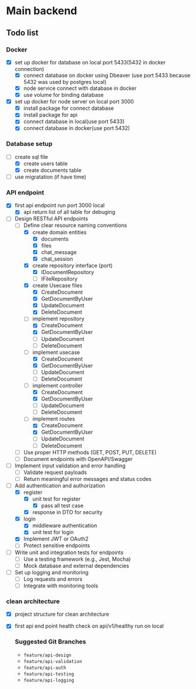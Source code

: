 # Main backend

## Todo list

### Docker
- [x] set up docker for database on local port 5433(5432 in docker connection)
    - [x] connect database on docker using Dbeaver (use port 5433 because 5432 was used by postgres local)
    - [x] node service connect with database in docker
    - [x] use volume for binding database
- [x] set up docker for node server on local port 3000
    - [x] install package for connect database
    - [x] install package for api 
    - [x] connect database in local(use port 5433)
    - [x] connect database in docker(use port 5432)
### Database setup
- [ ] create sql file
    - [x] create users table
    - [x] create documents table
- [ ] use migratation (if have time)
### API endpoint
- [x] first api endpoint run port 3000 local
    - [x] api return list of all table for debuging
- [ ] Design RESTful API endpoints
    - [ ] Define clear resource naming conventions
        -[x] create domain entities
            -[x] documents
            -[x] files
            -[x] chat_message
            -[x] chat_session
        -[x] create repository interface (port)
            - [x] IDocumentRepository
            - [ ] IFileRepository
        -[x] create Usecase files
            - [x] CreateDocument
            - [x] GetDocumentByUser
            - [x] UpdateDocument
            - [x] DeleteDocument
        -[ ] implement repository
            - [x] CreateDocument
            - [x] GetDocumentByUser
            - [ ] UpdateDocument
            - [ ] DeleteDocument
        -[ ] implement usecase
            - [x] CreateDocument
            - [x] GetDocumentByUser
            - [ ] UpdateDocument
            - [ ] DeleteDocument
        -[ ] implement controller
            - [x] CreateDocument
            - [x] GetDocumentByUser
            - [ ] UpdateDocument
            - [ ] DeleteDocument
        -[ ] implement routes
            - [x] CreateDocument
            - [x] GetDocumentByUser
            - [ ] UpdateDocument
            - [ ] DeleteDocument
    - [ ] Use proper HTTP methods (GET, POST, PUT, DELETE)
    - [ ] Document endpoints with OpenAPI/Swagger
- [ ] Implement input validation and error handling
    - [ ] Validate request payloads
    - [ ] Return meaningful error messages and status codes
- [ ] Add authentication and authorization
    - [x] register
        - [x] unit test for register
            - [x] pass all test case
        - [x] response in DTO for security
    - [x] login
        - [x] middleware authentication
        - [x] unit test for login
    - [x] Implement JWT or OAuth2
    - [ ] Protect sensitive endpoints
- [ ] Write unit and integration tests for endpoints
    - [ ] Use a testing framework (e.g., Jest, Mocha)
    - [ ] Mock database and external dependencies
- [ ] Set up logging and monitoring
    - [ ] Log requests and errors
    - [ ] Integrate with monitoring tools
### clean architecture
- [x] project structure for clean architecture
- [x] first api end point health check on api/v1/healthy run on local
    ### Suggested Git Branches

    - `feature/api-design`
    - `feature/api-validation`
    - `feature/api-auth`
    - `feature/api-testing`
    - `feature/api-logging`
